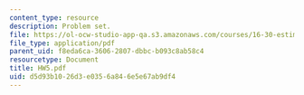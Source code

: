 ```yaml
---
content_type: resource
description: Problem set.
file: https://ol-ocw-studio-app-qa.s3.amazonaws.com/courses/16-30-estimation-and-control-of-aerospace-systems-spring-2004/d5d93b1026d3e0356a846e5e67ab9df4_HW5.pdf
file_type: application/pdf
parent_uid: f8eda6ca-3606-2807-dbbc-b093c8ab58c4
resourcetype: Document
title: HW5.pdf
uid: d5d93b10-26d3-e035-6a84-6e5e67ab9df4
---
```

